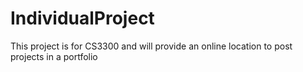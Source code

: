 # IndividualProject
This project is for CS3300 and will provide an online location to post projects in a portfolio
